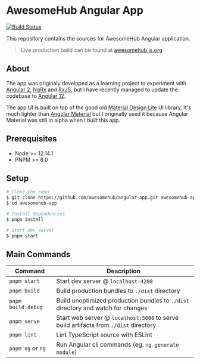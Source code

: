 # AwesomeHub Angular App

[![Build Status](https://travis-ci.org/awesomehub/angular-app.svg?branch=master)](https://travis-ci.org/awesomehub/angular-app)

This repository contains the sources for AwesomeHub Angular application.

> Live production build can be found at [awesomehub.js.org](https://awesomehub.js.org)

## About
The app was originaly developed as a learning project to experiment with [Angular 2](https://v2.angular.io/), [NgRx](https://ngrx.io/) and [RxJS](https://www.learnrxjs.io/), but
I have recently managed to update the codebase to [Angular 12](https://v12.angular.io/).

The app UI is built on top of the good old [Material Design Lite](https://getmdl.io/) UI library, It's much lighter than [Angular Material](https://material.angular.io/)
but I originally used it because Angular Material was still in alpha when I built this app.
## Prerequisites

- Node >= 12.14.1
- PNPM >= 6.0

## Setup

```bash
# Clone the repo
$ git clone https://github.com/awesomehub/angular-app.git awesomehub-app
$ cd awesomehub-app

# Install dependencies
$ pnpm install

# Start dev server
$ pnpm start
```

## Main Commands

|Command|Description|
|---|---|
|`pnpm start`|Start dev server @ `localhost:4200`|
|`pnpm build`|Build production bundles to `./dist` directory|
|`pnpm build:debug`|Build unoptimized production bundles to `./dist` directory and watch for changes|
|`pnpm serve`|Start web server @ `localhost:5000` to serve build artifacts from `./dist` directory|
|`pnpm lint`|Lint TypeScript source with ESLint |
|`pnpm ng` or `ng`|Run Angular cli commands (eg. `ng generate module`)|
